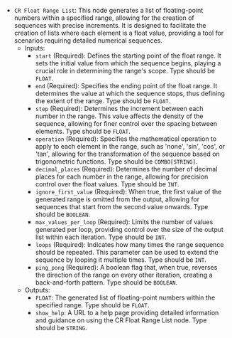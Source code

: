 - `CR Float Range List`: This node generates a list of floating-point numbers within a specified range, allowing for the creation of sequences with precise increments. It is designed to facilitate the creation of lists where each element is a float value, providing a tool for scenarios requiring detailed numerical sequences.
    - Inputs:
        - `start` (Required): Defines the starting point of the float range. It sets the initial value from which the sequence begins, playing a crucial role in determining the range's scope. Type should be `FLOAT`.
        - `end` (Required): Specifies the ending point of the float range. It determines the value at which the sequence stops, thus defining the extent of the range. Type should be `FLOAT`.
        - `step` (Required): Determines the increment between each number in the range. This value affects the density of the sequence, allowing for finer control over the spacing between elements. Type should be `FLOAT`.
        - `operation` (Required): Specifies the mathematical operation to apply to each element in the range, such as 'none', 'sin', 'cos', or 'tan', allowing for the transformation of the sequence based on trigonometric functions. Type should be `COMBO[STRING]`.
        - `decimal_places` (Required): Determines the number of decimal places for each number in the range, allowing for precision control over the float values. Type should be `INT`.
        - `ignore_first_value` (Required): When true, the first value of the generated range is omitted from the output, allowing for sequences that start from the second value onwards. Type should be `BOOLEAN`.
        - `max_values_per_loop` (Required): Limits the number of values generated per loop, providing control over the size of the output list within each iteration. Type should be `INT`.
        - `loops` (Required): Indicates how many times the range sequence should be repeated. This parameter can be used to extend the sequence by looping it multiple times. Type should be `INT`.
        - `ping_pong` (Required): A boolean flag that, when true, reverses the direction of the range on every other iteration, creating a back-and-forth pattern. Type should be `BOOLEAN`.
    - Outputs:
        - `FLOAT`: The generated list of floating-point numbers within the specified range. Type should be `FLOAT`.
        - `show_help`: A URL to a help page providing detailed information and guidance on using the CR Float Range List node. Type should be `STRING`.
